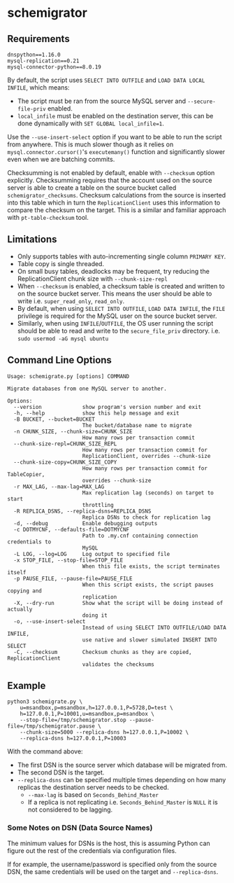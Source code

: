 # schemigrator

## Requirements

    dnspython==1.16.0
    mysql-replication==0.21
    mysql-connector-python==8.0.19

By default, the script uses `SELECT INTO OUTFILE` and `LOAD DATA LOCAL INFILE`, which means:

- The script must be ran from the source MySQL server and `--secure-file-priv` enabled.
- `local_infile` must be enabled on the destination server, this can be done dynamically with `SET GLOBAL local_infile=1`.

Use the `--use-insert-select` option if you want to be able to run the script from anywhere. This is much slower though as it relies on `mysql.connector.cursor()`'s `executemany()` function and significantly slower even when we are batching commits.

Checksumming is not enabled by default, enable with `--checksum` option explicitly. Checksumming requires that the account used on the source server is able to create a table on the source bucket called `schemigrator_checksums`. Checksum calculations from the source is inserted into this table which in turn the `ReplicationClient` uses this information to compare the checksum on the target. This is a similar and familiar approach with `pt-table-checksum` tool.

## Limitations

- Only supports tables with auto-incrementing single column `PRIMARY KEY`.
- Table copy is single threaded.
- On small busy tables, deadlocks may be frequent, try reducing the ReplicationClient chunk size with `--chunk-size-repl`
- When `--checksum` is enabled, a checksum table is created and written to on the source bucket server. This means the user should be able to write i.e. `super_read_only`, `read_only`.
- By default, when using `SELECT INTO OUTFILE`, `LOAD DATA INFILE`, the `FILE` privilege is required for the MySQL user on the source bucket server.
- Similarly, when using `INFILE`/`OUTFILE`, the OS user running the script should be able to read and write to the `secure_file_priv` directory. i.e. `sudo usermod -aG mysql ubuntu`
    
## Command Line Options

    Usage: schemigrate.py [options] COMMAND

    Migrate databases from one MySQL server to another.

    Options:
      --version             show program's version number and exit
      -h, --help            show this help message and exit
      -B BUCKET, --bucket=BUCKET
                            The bucket/database name to migrate
      -n CHUNK_SIZE, --chunk-size=CHUNK_SIZE
                            How many rows per transaction commit
      --chunk-size-repl=CHUNK_SIZE_REPL
                            How many rows per transaction commit for
                            ReplicationClient, overrides --chunk-size
      --chunk-size-copy=CHUNK_SIZE_COPY
                            How many rows per transaction commit for TableCopier,
                            overrides --chunk-size
      -r MAX_LAG, --max-lag=MAX_LAG
                            Max replication lag (seconds) on target to start
                            throttling
      -R REPLICA_DSNS, --replica-dsns=REPLICA_DSNS
                            Replica DSNs to check for replication lag
      -d, --debug           Enable debugging outputs
      -c DOTMYCNF, --defaults-file=DOTMYCNF
                            Path to .my.cnf containing connection credentials to
                            MySQL
      -L LOG, --log=LOG     Log output to specified file
      -x STOP_FILE, --stop-file=STOP_FILE
                            When this file exists, the script terminates itself
      -p PAUSE_FILE, --pause-file=PAUSE_FILE
                            When this script exists, the script pauses copying and
                            replication
      -X, --dry-run         Show what the script will be doing instead of actually
                            doing it
      -o, --use-insert-select
                            Instead of using SELECT INTO OUTFILE/LOAD DATA INFILE,
                            use native and slower simulated INSERT INTO SELECT
      -C, --checksum        Checksum chunks as they are copied, ReplicationClient
                            validates the checksums


## Example

    python3 schemigrate.py \
        u=msandbox,p=msandbox,h=127.0.0.1,P=5728,D=test \
        h=127.0.0.1,P=10001,u=msandbox,p=msandbox \
        --stop-file=/tmp/schemigrator.stop --pause-file=/tmp/schemigrator.pause \
        --chunk-size=5000 --replica-dsns h=127.0.0.1,P=10002 \
        --replica-dsns h=127.0.0.1,P=10003

With the command above:

- The first DSN is the source server which database will be migrated from.
- The second DSN is the target.
- `--replica-dsns` can be specified multiple times depending on how many replicas the destination server needs to be checked.
  - `--max-lag` is based on `Seconds_Behind_Master`
  - If a replica is not replicating i.e. `Seconds_Behind_Master` is `NULL` it is not considered to be lagging.

### Some Notes on DSN (Data Source Names)

The minimum values for DSNs is the host, this is assuming Python can figure out the rest of the credentials via configuration files.

If for example, the username/password is specified only from the source DSN, the same credentials will be used on the target and `--replica-dsns`.